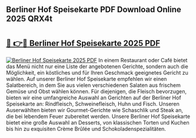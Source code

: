 ## Berliner Hof Speisekarte PDF Download Online 2025 QRX4t

# <h2><a href="http://gc8kcpe.nevu.top/?p=Berliner+Hof+Speisekarte">🔗 👉🔴 Berliner Hof Speisekarte 2025 PDF</a></h2>

[![Berliner Hof Speisekarte 2025 PDF](https://i.imgur.com/dBaPXMq.png)](http://gc8kcpe.nevu.top/?p=Berliner+Hof+Speisekarte)
In einem Restaurant oder Café bietet das Menü nicht nur eine Liste der angebotenen Gerichte, sondern auch die Möglichkeit, ein köstliches und für Ihren Geschmack geeignetes Gericht zu wählen. Auf unserer Berliner Hof Speisekarte empfehlen wir einen Salatbereich, in dem Sie aus vielen verschiedenen Salaten aus frischem Gemüse und Obst wählen können. Für diejenigen, die Fleisch bevorzugen, bieten wir eine umfangreiche Auswahl an Gerichten auf der Berliner Hof Speisekarte an: Rindfleisch, Schweinefleisch, Huhn und Fisch. Unseren Auserwählten bieten wir Gourmet-Gerichte wie Schaschlik und Steak an, die bei lebendem Feuer zubereitet werden. Unsere Berliner Hof Speisekarte bietet eine große Auswahl an Desserts, von klassischen Torten und Kuchen bis hin zu exquisiten Crème Brûlée und Schokoladenspezialitäten.
